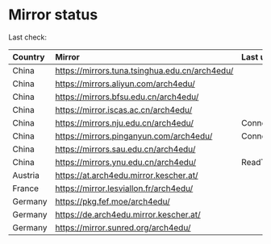 <script src="./time.js"></script>
# Mirror status
Last check: <script type="text/javascript">localize(1675804639.2584598);</script>

|Country|Mirror|Last update|
|:------|:-----|:----------|
|China|https://mirrors.tuna.tsinghua.edu.cn/arch4edu/|<script type="text/javascript">localize(1675794889);</script>|
|China|https://mirrors.aliyun.com/arch4edu/|<script type="text/javascript">localize(1675794889);</script>|
|China|https://mirrors.bfsu.edu.cn/arch4edu/|<script type="text/javascript">localize(1675751822);</script>|
|China|https://mirror.iscas.ac.cn/arch4edu/|<script type="text/javascript">localize(1675794889);</script>|
|China|https://mirrors.nju.edu.cn/arch4edu/|ConnectTimeout|
|China|https://mirrors.pinganyun.com/arch4edu/|ConnectionError|
|China|https://mirrors.sau.edu.cn/arch4edu/|<script type="text/javascript">localize(1673850842);</script>|
|China|https://mirrors.ynu.edu.cn/arch4edu/|ReadTimeout|
|Austria|https://at.arch4edu.mirror.kescher.at/|<script type="text/javascript">localize(1675751822);</script>|
|France|https://mirror.lesviallon.fr/arch4edu/|<script type="text/javascript">localize(1675708418);</script>|
|Germany|https://pkg.fef.moe/arch4edu/|<script type="text/javascript">localize(1675751822);</script>|
|Germany|https://de.arch4edu.mirror.kescher.at/|<script type="text/javascript">localize(1675751822);</script>|
|Germany|https://mirror.sunred.org/arch4edu/|<script type="text/javascript">localize(1675751822);</script>|

<script src="./tablefilter/tablefilter.js"></script>
<script src="./table.js"></script>